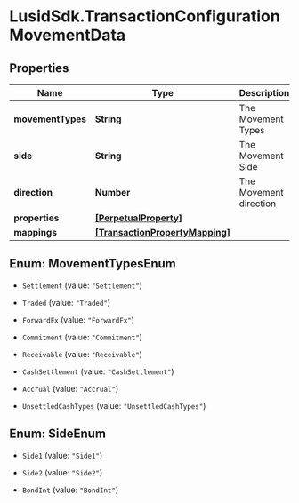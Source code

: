 # LusidSdk.TransactionConfigurationMovementData

## Properties
Name | Type | Description | Notes
------------ | ------------- | ------------- | -------------
**movementTypes** | **String** | The Movement Types | 
**side** | **String** | The Movement Side | 
**direction** | **Number** | The Movement direction | 
**properties** | [**[PerpetualProperty]**](PerpetualProperty.md) |  | [optional] 
**mappings** | [**[TransactionPropertyMapping]**](TransactionPropertyMapping.md) |  | [optional] 


<a name="MovementTypesEnum"></a>
## Enum: MovementTypesEnum


* `Settlement` (value: `"Settlement"`)

* `Traded` (value: `"Traded"`)

* `ForwardFx` (value: `"ForwardFx"`)

* `Commitment` (value: `"Commitment"`)

* `Receivable` (value: `"Receivable"`)

* `CashSettlement` (value: `"CashSettlement"`)

* `Accrual` (value: `"Accrual"`)

* `UnsettledCashTypes` (value: `"UnsettledCashTypes"`)




<a name="SideEnum"></a>
## Enum: SideEnum


* `Side1` (value: `"Side1"`)

* `Side2` (value: `"Side2"`)

* `BondInt` (value: `"BondInt"`)




